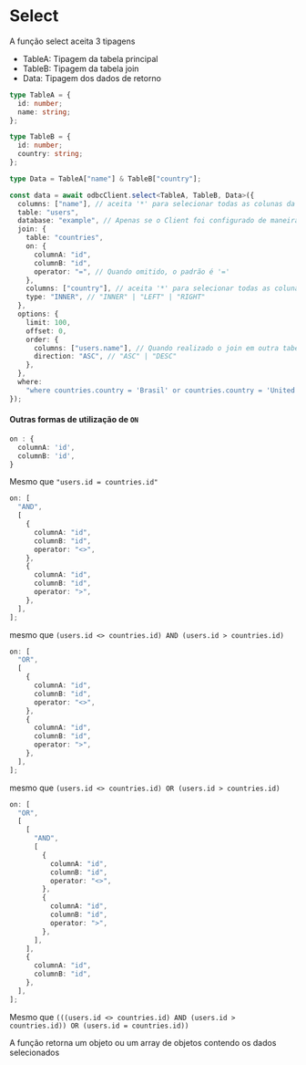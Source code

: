 # Select

A função select aceita 3 tipagens

- TableA: Tipagem da tabela principal
- TableB: Tipagem da tabela join
- Data: Tipagem dos dados de retorno

```typescript
type TableA = {
  id: number;
  name: string;
};

type TableB = {
  id: number;
  country: string;
};

type Data = TableA["name"] & TableB["country"];

const data = await odbcClient.select<TableA, TableB, Data>({
  columns: ["name"], // aceita '*' para selecionar todas as colunas da tabela principal
  table: "users",
  database: "example", // Apenas se o Client foi configurado de maneira explicita
  join: {
    table: "countries",
    on: {
      columnA: "id",
      columnB: "id",
      operator: "=", // Quando omitido, o padrão é '='
    },
    columns: ["country"], // aceita '*' para selecionar todas as colunas da tabela join
    type: "INNER", // "INNER" | "LEFT" | "RIGHT"
  },
  options: {
    limit: 100,
    offset: 0,
    order: {
      columns: ["users.name"], // Quando realizado o join em outra tabela, a queryString é montada utilizando o nome de cada tabela como alias
      direction: "ASC", // "ASC" | "DESC"
    },
  },
  where:
    "where countries.country = 'Brasil' or countries.country = 'United States'", // Quando realizado o join em outra tabela, a queryString é montada utilizando o nome de cada tabela como alias
});
```

#### Outras formas de utilização de `ON`

```typescript
on : {
  columnA: 'id',
  columnB: 'id',
}
```

Mesmo que `"users.id = countries.id"`

```typescript
on: [
  "AND",
  [
    {
      columnA: "id",
      columnB: "id",
      operator: "<>",
    },
    {
      columnA: "id",
      columnB: "id",
      operator: ">",
    },
  ],
];
```

mesmo que `(users.id <> countries.id) AND (users.id > countries.id)`

```typescript
on: [
  "OR",
  [
    {
      columnA: "id",
      columnB: "id",
      operator: "<>",
    },
    {
      columnA: "id",
      columnB: "id",
      operator: ">",
    },
  ],
];
```

mesmo que `(users.id <> countries.id) OR (users.id > countries.id)`

```typescript
on: [
  "OR",
  [
    [
      "AND",
      [
        {
          columnA: "id",
          columnB: "id",
          operator: "<>",
        },
        {
          columnA: "id",
          columnB: "id",
          operator: ">",
        },
      ],
    ],
    {
      columnA: "id",
      columnB: "id",
    },
  ],
];
```

Mesmo que `(((users.id <> countries.id) AND (users.id > countries.id)) OR (users.id = countries.id))`

A função retorna um objeto ou um array de objetos contendo os dados selecionados
